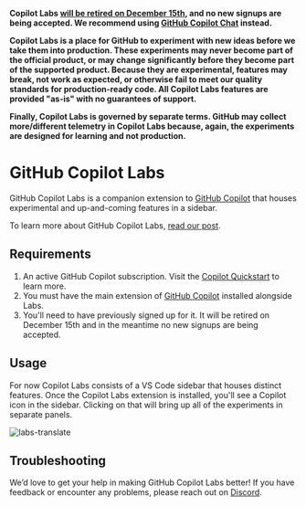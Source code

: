 **Copilot Labs [will be retired on December 15th](https://gh.io/next-sunsets), and no new signups are being accepted.
We recommend using [GitHub Copilot Chat](https://docs.github.com/en/copilot/github-copilot-chat/using-github-copilot-chat) instead.**

**Copilot Labs is a place for GitHub to experiment with new ideas before we take them into production.
These experiments may never become part of the official product, or may change significantly before they become part of the supported product.
Because they are experimental, features may break, not work as expected, or otherwise fail to meet our quality standards for production-ready code.
All Copilot Labs features are provided "as-is" with no guarantees of support.**

**Finally, Copilot Labs is governed by separate terms.
GitHub may collect more/different telemetry in Copilot Labs because, again, the experiments are designed for learning and not production.**

# GitHub Copilot Labs

GitHub Copilot Labs is a companion extension to [GitHub Copilot](https://copilot.github.com) that houses experimental and up-and-coming features in a sidebar.

To learn more about GitHub Copilot Labs, [read our post](https://next.github.com/projects/copilot-labs/).

## Requirements

1. An active GitHub Copilot subscription. Visit the [Copilot Quickstart](https://docs.github.com/en/copilot/quickstart#signing-up-for-github-copilot) to learn more.
2. You must have the main extension of [GitHub Copilot](https://marketplace.visualstudio.com/items?itemName=GitHub.copilot) installed alongside Labs.
3. You'll need to have previously signed up for it. It will be retired on December 15th and in the meantime no new signups are being accepted.

## Usage

For now Copilot Labs consists of a VS Code sidebar that houses distinct features. Once the Copilot Labs extension is installed, you'll see a Copilot icon in the sidebar. Clicking on that will bring up all of the experiments in separate panels.

![labs-translate](https://user-images.githubusercontent.com/8978670/160909091-70c1d70c-2850-4483-91ed-4de87efe5285.gif)

## Troubleshooting

We’d love to get your help in making GitHub Copilot Labs better!
If you have feedback or encounter any problems, please reach out on
[Discord](https://gh.io/next-discord).
